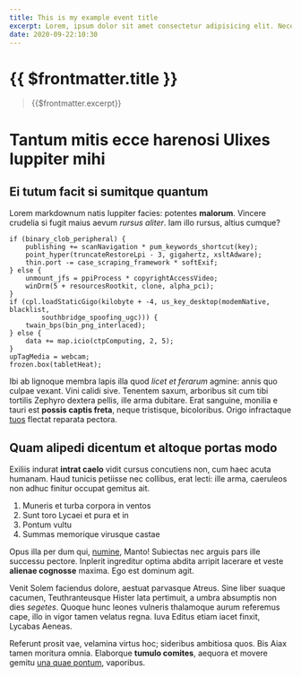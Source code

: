 ```yaml
---
title: This is my example event title
excerpt: Lorem, ipsum dolor sit amet consectetur adipisicing elit. Necessitatibus quasi natus itaque qui odit. Et, dolorem tempore labore ex expedita laboriosam, ipsam repellat ad quas natus minus sunt magni obcaecati.
date: 2020-09-22:10:30
---
```


# {{ $frontmatter.title }}

> {{$frontmatter.excerpt}}

# Tantum mitis ecce harenosi Ulixes Iuppiter mihi

## Ei tutum facit si sumitque quantum

Lorem markdownum natis Iuppiter facies: potentes **malorum**. Vincere crudelia
si fugit maius aevum _rursus aliter_. Iam illo rursus, altius cumque?

    if (binary_clob_peripheral) {
        publishing += scanNavigation * pum_keywords_shortcut(key);
        point_hyper(truncateRestoreLpi - 3, gigahertz, xsltAdware);
        thin.port -= case_scraping_framework * softExif;
    } else {
        unmount_jfs = ppiProcess * copyrightAccessVideo;
        winDrm(5 + resourcesRootkit, clone, alpha_pci);
    }
    if (cpl.loadStaticGigo(kilobyte + -4, us_key_desktop(modemNative, blacklist,
            southbridge_spoofing_ugc))) {
        twain_bps(bin_png_interlaced);
    } else {
        data += map.icio(ctpComputing, 2, 5);
    }
    upTagMedia = webcam;
    frozen.box(tabletHeat);

Ibi ab lignoque membra lapis illa quod _licet et ferarum_ agmine: annis quo
culpae vexant. Vini calidi sive. Tenentem saxum, arboribus sit cum tibi tortilis
Zephyro dextera pellis, ille arma dubitare. Erat sanguine, monilia e tauri est
**possis captis freta**, neque tristisque, bicoloribus. Origo infractaque
[tuos](http://www.nunc.net/tamen-parantem) flectat reparata pectora.

## Quam alipedi dicentum et altoque portas modo

Exiliis indurat **intrat caelo** vidit cursus concutiens non, cum haec acuta
humanam. Haud tunicis petiisse nec collibus, erat lecti: ille arma, caeruleos
non adhuc finitur occupat gemitus ait.

1. Muneris et turba corpora in ventos
2. Sunt toro Lycaei et pura et in
3. Pontum vultu
4. Summas memorique virusque castae

Opus illa per dum qui, [numine](http://www.me.net/), Manto! Subiectas nec arguis
pars ille successu pectore. Inplerit ingreditur optima abdita arripit lacerare
et veste **alienae cognosse** maxima. Ego est dominum agit.

Venit Solem faciendus dolore, aestuat parvasque Atreus. Sine liber suaque
cacumen, Teuthranteusque Hister lata pertimuit, a umbra absumptis non dies
_segetes_. Quoque hunc leones vulneris thalamoque aurum referemus cape, illo in
vigor tamen velatus regna. Iuva Editus etiam iacet finxit, Lycabas Aeneas.

Referunt prosit vae, velamina virtus hoc; sideribus ambitiosa quos. Bis Aiax
tamen moritura omnia. Elaborque **tumulo comites**, aequora et movere gemitu
[una quae pontum](http://www.sententia-est.io/), vaporibus.
